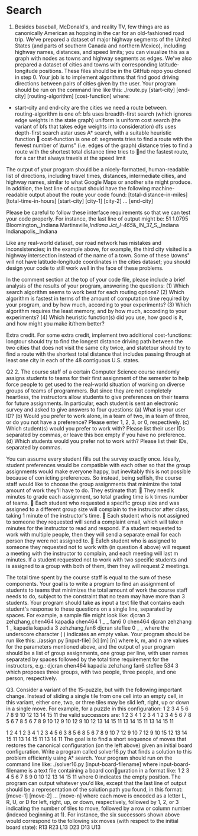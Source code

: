 # Search
1. Besides baseball, McDonald's, and reality TV, few things are as canonically American as hopping in the
car for an old-fashioned road trip. We've prepared a dataset of major highway segments of the United
States (and parts of southern Canada and northern Mexico), including highway names, distances, and
speed limits; you can visualize this as a graph with nodes as towns and highway segments as edges.
We've also prepared a dataset of cities and towns with corresponding latitude-longitude positions.
These files should be in the GitHub repo you cloned in step 0. Your job is to implement algorithms
that find good driving directions between pairs of cities given by the user. Your program should be
run on the command line like this:
./route.py [start-city] [end-city] [routing-algorithm] [cost-function]
where: <br />
* start-city and end-city are the cities we need a route between. <br />
  routing-algorithm is one of:
     bfs uses breadth-first search (which ignores edge weights in the state graph)
     uniform is uniform cost search (the variant of bfs that takes edge weights into consideration)
     dfs uses depth-first search
     astar uses A* search, with a suitable heuristic function
 cost-function is one of:
   segments tries to find a route with the fewest number of \turns" (i.e. edges of the graph)
   distance tries to find a route with the shortest total distance
   time tries to nd the fastest route, for a car that always travels at the speed limit

The output of your program should be a nicely-formatted, human-readable list of directions, including
travel times, distances, intermediate cities, and highway names, similar to what Google Maps or another
site might produce. In addition, the last line of output should have the following machine-readable
output about the route your code found:
[total-distance-in-miles] [total-time-in-hours] [start-city] [city-1] [city-2] ... [end-city]

Please be careful to follow these interface requirements so that we can test your code properly. For
instance, the last line of output might be:
  51 1.0795 Bloomington,_Indiana Martinsville,_Indiana Jct_I-465_&_IN_37_S,_Indiana Indianapolis,_Indiana

Like any real-world dataset, our road network has mistakes and inconsistencies; in the example above,
for example, the third city visited is a highway intersection instead of the name of a town. Some of
these \towns" will not have latitude-longitude coordinates in the cities dataset; you should design your
code to still work well in the face of these problems.

In the comment section at the top of your code file, please include a brief analysis of the results of your
program, answering the questions: (1) Which search algorithm seems to work best for each routing
options? (2) Which algorithm is fastest in terms of the amount of computation time required by your
program, and by how much, according to your experiments? (3) Which algorithm requires the least
memory, and by how much, according to your experiments? (4) Which heuristic function(s) did you
use, how good is it, and how might you make it/them better?

Extra credit. For some extra credit, implement two additional cost-functions: longtour should try to
find the longest distance driving path between the two cities that does not visit the same city twice,
and statetour should try to find a route with the shortest total distance that includes passing through
at least one city in each of the 48 contiguous U.S. states.


Q2
2. The course staff of a certain Computer Science course randomly assigns students to teams for their first
assignment of the semester to help force people to get used to the real-world situation of working on
diverse groups of teams of programmers. But since they are not completely heartless, the instructors
allow students to give preferences on their teams for future assignments. In particular, each student is
sent an electronic survey and asked to give answers to four questions:
  (a) What is your user ID?
  (b) Would you prefer to work alone, in a team of two, in a team of three, or do you not have a
    preference? Please enter 1, 2, 3, or 0, respectively.
  (c) Which student(s) would you prefer to work with? Please list their user IDs separated by commas,
    or leave this box empty if you have no preference.
  (d) Which students would you prefer not to work with? Please list their IDs, separated by commas.

You can assume every student fills out the survey exactly once. Ideally, student preferences would be
compatible with each other so that the group assignments would make everyone happy, but inevitably
this is not possible because of con
icting preferences. So instead, being selfish, the course staff would
like to choose the group assignments that minimize the total amount of work they'll have to do. They
estimate that:
   They need k minutes to grade each assignment, so total grading time is k times number of teams.
   Each student who requested a specific group size and was assigned to a different group size will
    complain to the instructor after class, taking 1 minute of the instructor's time.
   Each student who is not assigned to someone they requested will send a complaint email, which
  will take n minutes for the instructor to read and respond. If a student requested to work with
  multiple people, then they will send a separate email for each person they were not assigned to.
   Ea1ch student who is assigned to someone they requested not to work with (in question 4 above)
  will request a meeting with the instructor to complain, and each meeting will last m minutes. If
  a student requested not to work with two specific students and is assigned to a group with both
  of them, then they will request 2 meetings.
 
 The total time spent by the course staff is equal to the sum of these components. Your goal is to write
a program to find an assignment of students to teams that minimizes the total amount of work the
course staff needs to do, subject to the constraint that no team may have more than 3 students. Your
program should take as input a text file that contains each student's response to these questions on a
single line, separated by spaces. For example, a sample file might look like:
djcran 3 zehzhang,chen464 kapadia
 chen464 1 _ _
fan6 0 chen464 djcran
zehzhang 1 _ kapadia
kapadia 3 zehzhang,fan6 djcran
steflee 0 _ _
where the underscore character ( ) indicates an empty value. Your program should be run like this:
./assign.py [input-file] [k] [m] [n]
where k, m, and n are values for the parameters mentioned above, and the output of your program
should be a list of group assignments, one group per line, with user names separated by spaces followed
by the total time requirement for the instructors, e.g.:
djcran chen464
kapadia zehzhang fan6
steflee
534
3
which proposes three groups, with two people, three people, and one person, respectively.


Q3. Consider a variant of the 15-puzzle, but with the following important change. Instead of sliding a
single tile from one cell into an empty cell, in this variant, either one, two, or three tiles may be slid
left, right, up or down in a single move. For example, for a puzzle in this configuration:
1 2 3 4
5 6 7 8
9 10 12
13 14 15 11
the valid successors are:
1   2   3  4       1  2   3   4       1   2   3   4
5   6   7   8      5  6   7   8       5   6   7   8
9       10  12        9   10  12      9   10  12
13  14  15  11     13 14  15  11      13  14  15  11

1   2       4     1   2   3   4     1   2   3   4
5   6   3   8     5   6       8     5   6   7   8
9   10  7   12    9   10  7   12    9   10  15  12
13  14  15  11    13  14  15  11    13  14      11
The goal is to find a short sequence of moves that restores the canonical configuration (on the left
above) given an initial board configuration. Write a program called solver16.py that finds a solution
to this problem efficiently using A* search. Your program should run on the command line like:
./solver16.py [input-board-filename]
where input-board-filename is a text file containing a board conguration in a format like:
1 2 3 4
5 6 7 8
9 0 10 12
13 14 15 11
where 0 indicates the empty position. The program can output whatever you'd like, except that the
last line of output should be a representation of the solution path you found, in this format:
[move-1] [move-2] ... [move-n]
where each move is encoded as a letter L, R, U, or D for left, right, up, or down, respectively, followed
by 1, 2, or 3 indicating the number of tiles to move, followed by a row or column number (indexed
beginning at 1). For instance, the six successors shown above would correspond to the following six
moves (with respect to the initial board state):
R13 R23 L13 D23 D13 U13
